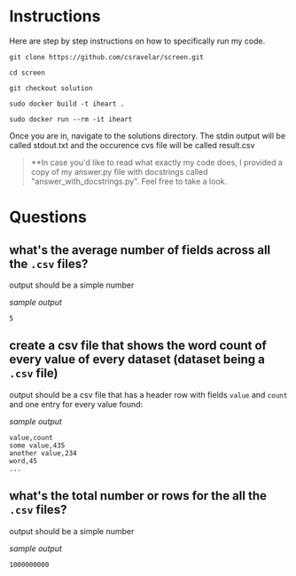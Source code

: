 # Instructions

Here are step by step instructions on how to specifically run my code.

```
git clone https://github.com/csravelar/screen.git

cd screen

git checkout solution

sudo docker build -t iheart .

sudo docker run --rm -it iheart
```

Once you are in, navigate to the solutions directory.
The stdin output will be called stdout.txt and the occurence cvs file will be called result.csv

> **In case you'd like to read what exactly my code does, I provided a copy of my answer.py file with docstrings called "answer_with_docstrings.py". Feel free to take a look.

# Questions

## what's the average number of fields across all the `.csv` files?

output should be a simple number

_sample output_

```
5
```

## create a csv file that shows the word count of every value of every dataset (dataset being a `.csv` file)

output should be a csv file that has a header row with fields `value` and
`count` and one entry for every value found:

_sample output_

```
value,count
some value,435
another value,234
word,45
...
```

## what's the total number or rows for the all the `.csv` files?

output should be a simple number

_sample output_

```
1000000000
```
